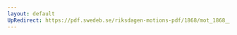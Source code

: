 ```yaml
---
layout: default
UpRedirect: https://pdf.swedeb.se/riksdagen-motions-pdf/1868/mot_1868__ak__00319/mot_1868__ak__00319_002.pdf
---
```

